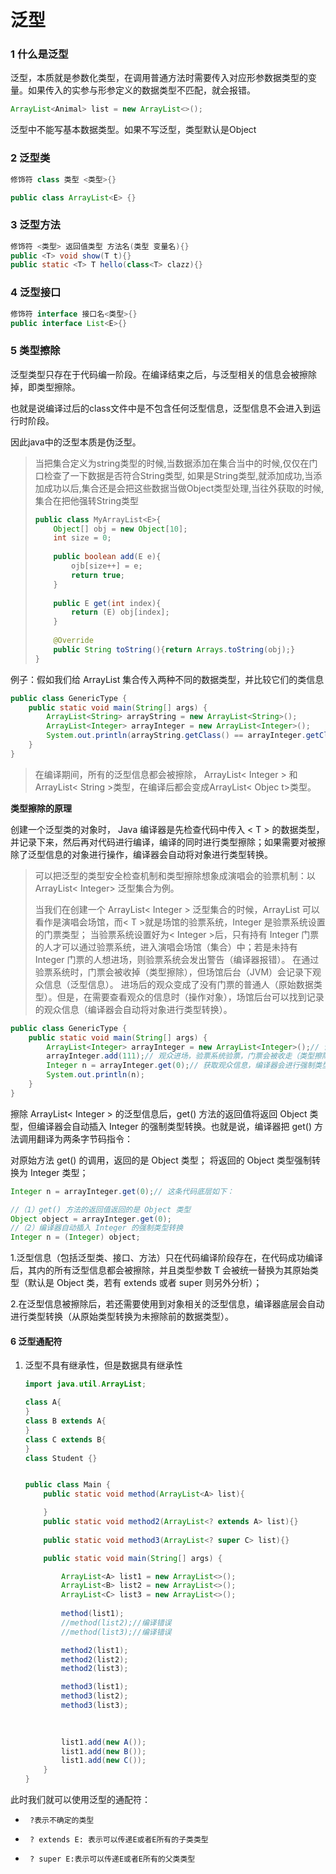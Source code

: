 # 泛型

### 1 什么是泛型

泛型，本质就是参数化类型，在调用普通方法时需要传入对应形参数据类型的变量。如果传入的实参与形参定义的数据类型不匹配，就会报错。

```java
ArrayList<Animal> list = new ArrayList<>();
```

泛型中不能写基本数据类型。如果不写泛型，类型默认是Object

### 2 泛型类

```java
修饰符 class 类型 <类型>{}

public class ArrayList<E> {}
```

### 3 泛型方法

```java
修饰符 <类型> 返回值类型 方法名(类型 变量名){}
public <T> void show(T t){}
public static <T> T hello(class<T> clazz){}
```

### 4 泛型接口

```java
修饰符 interface 接口名<类型>{}
public interface List<E>{}
```

### 5 类型擦除

泛型类型只存在于代码编一阶段。在编译结束之后，与泛型相关的信息会被擦除掉，即类型擦除。

也就是说编译过后的class文件中是不包含任何泛型信息，泛型信息不会进入到运行时阶段。

因此java中的泛型本质是伪泛型。

> 当把集合定义为string类型的时候,当数据添加在集合当中的时候,仅仅在门口检查了一下数据是否符合String类型,  如果是String类型,就添加成功,当添加成功以后,集合还是会把这些数据当做Object类型处理,当往外获取的时候,集合在把他强转String类型
>
> ```java
> public class MyArrayList<E>{
>     Object[] obj = new Object[10];
>     int size = 0;
>     
>     public boolean add(E e){
>         ojb[size++] = e;
>         return true;
>     }
>     
>     public E get(int index){
>         return (E) obj[index];
>     }
>     
>     @Override
>     public String toString(){return Arrays.toString(obj);}
> }
> ```

例子：假如我们给 ArrayList 集合传入两种不同的数据类型，并比较它们的类信息

```java
public class GenericType {
    public static void main(String[] args) {  
        ArrayList<String> arrayString = new ArrayList<String>();   
        ArrayList<Integer> arrayInteger = new ArrayList<Integer>();   
        System.out.println(arrayString.getClass() == arrayInteger.getClass());// true
    }  
}
```

> 在编译期间，所有的泛型信息都会被擦除， ArrayList< Integer > 和 ArrayList< String >类型，在编译后都会变成ArrayList< Objec t>类型。

**类型擦除的原理**

创建一个泛型类的对象时， Java 编译器是先检查代码中传入 < T > 的数据类型，并记录下来，然后再对代码进行编译，编译的同时进行类型擦除；如果需要对被擦除了泛型信息的对象进行操作，编译器会自动将对象进行类型转换。

> 可以把泛型的类型安全检查机制和类型擦除想象成演唱会的验票机制：以 ArrayList< Integer> 泛型集合为例。
>
> 当我们在创建一个 ArrayList< Integer > 泛型集合的时候，ArrayList 可以看作是演唱会场馆，而< T >就是场馆的验票系统，Integer 是验票系统设置的门票类型；
> 当验票系统设置好为< Integer >后，只有持有 Integer 门票的人才可以通过验票系统，进入演唱会场馆（集合）中；若是未持有 Integer 门票的人想进场，则验票系统会发出警告（编译器报错）。
> 在通过验票系统时，门票会被收掉（类型擦除），但场馆后台（JVM）会记录下观众信息（泛型信息）。
> 进场后的观众变成了没有门票的普通人（原始数据类型）。但是，在需要查看观众的信息时（操作对象），场馆后台可以找到记录的观众信息（编译器会自动将对象进行类型转换）。

```java
public class GenericType {
    public static void main(String[] args) {  
        ArrayList<Integer> arrayInteger = new ArrayList<Integer>();// 设置验票系统   
        arrayInteger.add(111);// 观众进场，验票系统验票，门票会被收走（类型擦除）
        Integer n = arrayInteger.get(0);// 获取观众信息，编译器会进行强制类型转换
        System.out.println(n);
    }  
}
```

擦除 ArrayList< Integer > 的泛型信息后，get() 方法的返回值将返回 Object 类型，但编译器会自动插入 Integer 的强制类型转换。也就是说，编译器把 get() 方法调用翻译为两条字节码指令：

对原始方法 get() 的调用，返回的是 Object 类型；
将返回的 Object 类型强制转换为 Integer 类型；

```java
Integer n = arrayInteger.get(0);// 这条代码底层如下：

//（1）get() 方法的返回值返回的是 Object 类型
Object object = arrayInteger.get(0);
//（2）编译器自动插入 Integer 的强制类型转换
Integer n = (Integer) object;
```

1.泛型信息（包括泛型类、接口、方法）只在代码编译阶段存在，在代码成功编译后，其内的所有泛型信息都会被擦除，并且类型参数 T 会被统一替换为其原始类型（默认是 Object 类，若有 extends 或者 super 则另外分析）；

2.在泛型信息被擦除后，若还需要使用到对象相关的泛型信息，编译器底层会自动进行类型转换（从原始类型转换为未擦除前的数据类型）。



#### 6 泛型通配符

1. 泛型不具有继承性，但是数据具有继承性

   ```java
   import java.util.ArrayList;
   
   class A{
   }
   class B extends A{
   }
   class C extends B{
   }
   class Student {}
   
   
   public class Main {
       public static void method(ArrayList<A> list){
   
       }
       public static void method2(ArrayList<? extends A> list){}
       
       public static void method3(ArrayList<? super C> list){}
   
       public static void main(String[] args) {
   
           ArrayList<A> list1 = new ArrayList<>();
           ArrayList<B> list2 = new ArrayList<>();
           ArrayList<C> list3 = new ArrayList<>();
           
           method(list1);
           //method(list2);//编译错误
           //method(list3);//编译错误
   
           method2(list1);
           method2(list2);
           method2(list3);
   
           method3(list1);
           method3(list2);
           method3(list3);
           
           
   
           list1.add(new A());
           list1.add(new B());
           list1.add(new C());
       }
   }
   ```

此时我们就可以使用泛型的通配符：
 *      ?表示不确定的类型
 *      ? extends E: 表示可以传递E或者E所有的子类类型
 *      ? super E:表示可以传递E或者E所有的父类类型